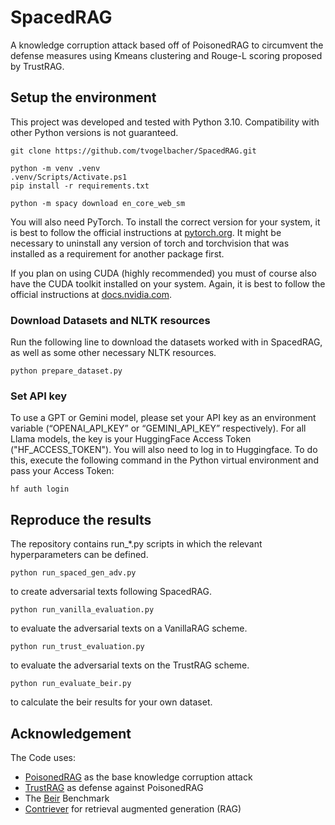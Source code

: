 # SpacedRAG
A knowledge corruption attack based off of PoisonedRAG to circumvent the defense measures using Kmeans clustering and Rouge-L scoring proposed by TrustRAG.

## Setup the environment
This project was developed and tested with Python 3.10. Compatibility with other Python versions is not guaranteed.
```
git clone https://github.com/tvogelbacher/SpacedRAG.git
```
```
python -m venv .venv
.venv/Scripts/Activate.ps1
pip install -r requirements.txt
```
```
python -m spacy download en_core_web_sm
```
You will also need PyTorch. To install the correct version for your system, it is best to follow the official instructions at [pytorch.org](https://pytorch.org/get-started/locally/). It might be necessary to uninstall any version of torch and torchvision that was installed as a requirement for another package first.

If you plan on using CUDA (highly recommended) you must of course also have the CUDA toolkit installed on your system. Again, it is best to follow the official instructions at [docs.nvidia.com](https://docs.nvidia.com/cuda/cuda-installation-guide-microsoft-windows/index.html).

### Download Datasets and NLTK resources
Run the following line to download the datasets worked with in SpacedRAG, as well as some other necessary NLTK resources.
```
python prepare_dataset.py
```

### Set API key
To use a GPT or Gemini model, please set your API key as an environment variable (“OPENAI_API_KEY” or “GEMINI_API_KEY” respectively).
For all Llama models, the key is your HuggingFace Access Token ("HF_ACCESS_TOKEN").
You will also need to log in to Huggingface. To do this, execute the following command in the Python virtual environment and pass your Access Token:
```
hf auth login
```

## Reproduce the results
The repository contains run_*.py scripts in which the relevant hyperparameters can be defined.
```
python run_spaced_gen_adv.py
```
to create adversarial texts following SpacedRAG.
```
python run_vanilla_evaluation.py
```
to evaluate the adversarial texts on a VanillaRAG scheme.
```
python run_trust_evaluation.py
```
to evaluate the adversarial texts on the TrustRAG scheme.
```
python run_evaluate_beir.py
```
to calculate the beir results for your own dataset.

## Acknowledgement
The Code uses:
- [PoisonedRAG](https://github.com/sleeepeer/PoisonedRAG) as the base knowledge corruption attack
- [TrustRAG](https://github.com/HuichiZhou/TrustRAG) as defense against PoisonedRAG
- The [Beir](https://github.com/beir-cellar/beir) Benchmark
- [Contriever](https://github.com/facebookresearch/contriever) for retrieval augmented generation (RAG)
